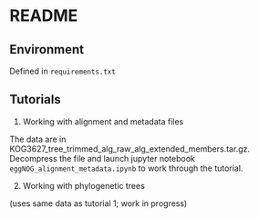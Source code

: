 # README

## Environment

Defined in `requirements.txt`

## Tutorials

1. Working with alignment and metadata files

The data are in KOG3627_tree_trimmed_alg_raw_alg_extended_members.tar.gz. Decompress the file and launch jupyter notebook `eggNOG_alignment_metadata.ipynb` to work through the tutorial.

2. Working with phylogenetic trees

(uses same data as tutorial 1; work in progress)
